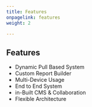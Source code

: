 ```yaml
---
title: Features
onpagelink: features
weight: 2

---
```


Features
--------

- Dynamic Pull Based System
- Custom Report Builder
- Multi-Device Usage
- End to End System
- in-Built CMS &amp; Collaboration
- Flexible Architecture
 